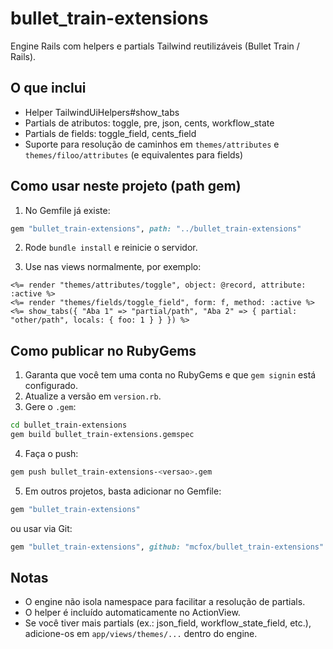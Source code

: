# bullet_train-extensions

Engine Rails com helpers e partials Tailwind reutilizáveis (Bullet Train / Rails).

## O que inclui
- Helper TailwindUiHelpers#show_tabs
- Partials de atributos: toggle, pre, json, cents, workflow_state
- Partials de fields: toggle_field, cents_field
- Suporte para resolução de caminhos em `themes/attributes` e `themes/filoo/attributes` (e equivalentes para fields)

## Como usar neste projeto (path gem)
1. No Gemfile já existe:

```ruby
gem "bullet_train-extensions", path: "../bullet_train-extensions"
```

2. Rode `bundle install` e reinicie o servidor.

3. Use nas views normalmente, por exemplo:

```erb
<%= render "themes/attributes/toggle", object: @record, attribute: :active %>
<%= render "themes/fields/toggle_field", form: f, method: :active %>
<%= show_tabs({ "Aba 1" => "partial/path", "Aba 2" => { partial: "other/path", locals: { foo: 1 } } }) %>
```

## Como publicar no RubyGems
1. Garanta que você tem uma conta no RubyGems e que `gem signin` está configurado.
2. Atualize a versão em `version.rb`.
3. Gere o `.gem`:

```bash
cd bullet_train-extensions
gem build bullet_train-extensions.gemspec
```

4. Faça o push:

```bash
gem push bullet_train-extensions-<versao>.gem
```

5. Em outros projetos, basta adicionar no Gemfile:

```ruby
gem "bullet_train-extensions"
```

ou usar via Git:

```ruby
gem "bullet_train-extensions", github: "mcfox/bullet_train-extensions"
```

## Notas
- O engine não isola namespace para facilitar a resolução de partials.
- O helper é incluído automaticamente no ActionView.
- Se você tiver mais partials (ex.: json_field, workflow_state_field, etc.), adicione-os em `app/views/themes/...` dentro do engine.
